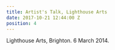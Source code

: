 ```yaml
---
title: Artist's Talk, Lighthouse Arts
date: 2017-10-21 12:44:00 Z
position: 4
---
```


 Lighthouse Arts, Brighton. 6 March 2014.